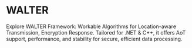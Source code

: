 # WALTER
Explore WALTER Framework: Workable Algorithms for Location-aware Transmission, Encryption Response. Tailored for .NET &amp; C++, it offers AoT support, performance, and stability for secure, efficient data processing.
